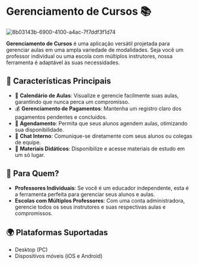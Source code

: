 # Gerenciamento de Cursos 📚

![8b03143b-6900-4100-a4ac-7f7ddf3f1d74](https://github.com/RafaelKramerDaSilvaDev/UnoEngenharia-I-2023/assets/135643864/b263140a-c87d-4082-acf1-301a2332d0ef)

**Gerenciamento de Cursos** é uma aplicação versátil projetada para gerenciar aulas em uma ampla variedade de modalidades. Seja você um professor individual ou uma escola com múltiplos instrutores, nossa ferramenta é adaptável às suas necessidades.

## 🌟 Características Principais

- 📅 **Calendário de Aulas**: Visualize e gerencie facilmente suas aulas, garantindo que nunca perca um compromisso.
- 💰 **Gerenciamento de Pagamentos**: Mantenha um registro claro dos pagamentos pendentes e concluídos.
- 📝 **Agendamento**: Permita que seus alunos agendem aulas, otimizando sua disponibilidade.
- 💬 **Chat Interno**: Comunique-se diretamente com seus alunos ou colegas de equipe.
- 📘 **Materiais Didáticos**: Disponibilize e acesse materiais de estudo em um só lugar.

## 🎯 Para Quem?

- **Professores Individuais**: Se você é um educador independente, esta é a ferramenta perfeita para gerenciar seus alunos e aulas.
- **Escolas com Múltiplos Professores**: Com uma conta administradora, gerencie todos os seus instrutores e suas respectivas aulas e compromissos.

## 🌍 Plataformas Suportadas

- Desktop (PC)
- Dispositivos móveis (iOS e Android)
